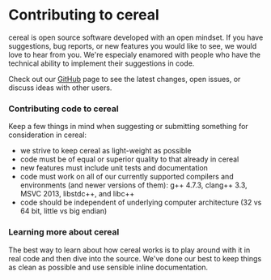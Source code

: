 Contributing to cereal
========

cereal is open source software developed with an open mindset.  If you have suggestions, bug reports, or new features
you would like to see, we would love to hear from you.  We're especialy enamored with people who have the technical ability to implement their suggestions in code.

Check out our [GitHub](https://github.com/USCiLab/cereal) page to see the latest changes, open issues, or discuss ideas
with other users.

### Contributing code to cereal

Keep a few things in mind when suggesting or submitting something for consideration in cereal:

* we strive to keep cereal as light-weight as possible
* code must be of equal or superior quality to that already in cereal
* new features must include unit tests and documentation
* code must work on all of our currently supported compilers and environments (and newer versions of them): g++ 4.7.3,
  clang++ 3.3, MSVC 2013, libstdc++, and libc++
* code should be independent of underlying computer architecture (32 vs 64 bit, little vs big endian)

### Learning more about cereal

The best way to learn about how cereal works is to play around with it in real code and then dive into the source.
We've done our best to keep things as clean as possible and use sensible inline documentation.

